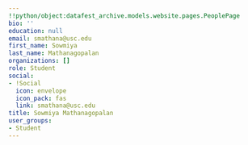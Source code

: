 ```yaml
---
!!python/object:datafest_archive.models.website.pages.PeoplePage
bio: ''
education: null
email: smathana@usc.edu
first_name: Sowmiya
last_name: Mathanagopalan
organizations: []
role: Student
social:
- !Social
  icon: envelope
  icon_pack: fas
  link: smathana@usc.edu
title: Sowmiya Mathanagopalan
user_groups:
- Student
---
```


    